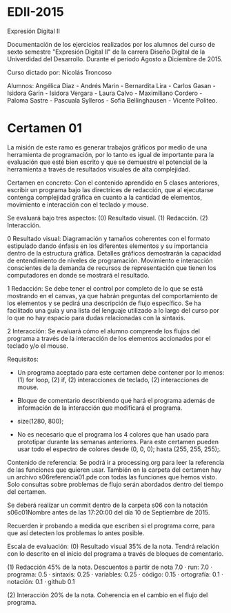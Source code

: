 # EDII-2015
Expresión Digital II

Documentación de los ejercicios realizados por los alumnos del curso de sexto semestre "Expresión Digital II" de la carrera Diseño Digital de la Univerdidad del Desarrollo.
Durante el período Agosto a Diciembre de 2015.

Curso dictado por:
Nicolás Troncoso

Alumnos: Angélica Diaz - Andrés Marin - Bernardita Lira - Carlos Gasan - Isidora Garin - Isidora Vergara - Laura Calvo - Maximiliano Cordero - Paloma Sastre - Pascuala Sylleros - Sofia Bellinghausen - Vicente Politeo. 

# Certamen 01

La misión de este ramo es generar trabajos gráficos por medio de una herramienta de programación, por lo tanto es igual de importante para la evaluación que esté bien escrito y que se demuestre el potencial de la herramienta a través de resultados visuales de alta complejidad.

Certamen en concreto:
Con el contenido aprendido en 5 clases anteriores, escribir un programa bajo las directrices de redacción, que al ejecutarse contenga complejidad gráfica en cuanto a la cantidad de elementos, movimiento e interacción con el teclado y mouse. 

Se evaluará bajo tres aspectos:
(0) Resultado visual.
(1) Redacción.
(2) Interacción.

0 Resultado visual:
Diagramación y tamaños coherentes con el formato estipulado dando énfasis en los diferentes elementos y su importancia dentro de la estructura gráfica.
Detalles gráficos demostrarán la capacidad de entendimiento de niveles de programación.
Movimiento e interacción conscientes de la demanda de recursos de representación que tienen los computadores en donde se mostrará el resultado. 

1 Redacción:
Se debe tener el control por completo de lo que se está mostrando en el canvas, ya que habrán preguntas del comportamiento de los elementos y se pedirá una descripción de flujo específico.
Se ha facilitado una guía y una lista del lenguaje utilizado a lo largo del curso por lo que no hay espacio para dudas relacionadas con la sintaxis.

2 Interacción:
Se evaluará cómo el alumno comprende los flujos del programa a través de la interacción de los elementos accionados por el teclado y/o el mouse.

Requisitos:
- Un programa aceptado para este certamen debe contener por lo menos: (1) for loop, (2) if, (2) interacciones de teclado, (2) interacciones de mouse.

- Bloque de comentario describiendo qué hará el programa además de información de la interacción que modificará el programa. 

- size(1280, 800);

- No es necesario que el programa los 4 colores que han usado para prototipar durante las semanas anteriores. Para este certamen pueden usar todo el espectro de colores desde (0, 0, 0); hasta (255, 255, 255);.

Contenido de referencia:
Se podrá ir a processing.org para leer la referencia de las funciones que quieren usar. También en la carpeta del certamen hay un archivo s06referencia01.pde con todas las funciones que hemos visto. Solo consultas sobre problemas de flujo serán abordados dentro del tiempo del certamen. 

Se deberá realizar un commit dentro de la carpeta s06 con la notación s06c01Nombre antes de las 17:20:00 del día 10 de Septiembre de 2015.

Recuerden ir probando a medida que escriben si el programa corre, para que así detecten los problemas lo antes posible.

Escala de evaluación:
(0) Resultado visual 35% de la nota.
Tendrá relación con lo descrito en el inicio del programa a través de bloques de comentario.

(1) Redacción 45% de la nota.
Descuentos a partir de nota 7.0
	· run:			7.0
	· programa:	0.5
	· sintaxis:		0.25
	· variables:	0.25
	· código:		0.15
	· ortografía:	0.1
	· notación:		0.1
	· github		0.1

(2) Interacción 20% de la nota.
Coherencia en el cambio en el flujo del programa.
